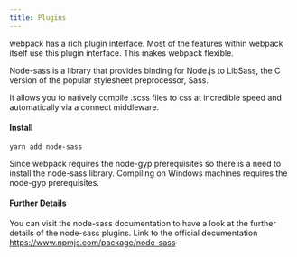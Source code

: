 ```yaml
---
title: Plugins
---
```


webpack has a rich plugin interface. Most of the features within webpack itself use this plugin interface. This makes webpack flexible.

Node-sass is a library that provides binding for Node.js to LibSass, the C version of the popular stylesheet preprocessor, Sass.

It allows you to natively compile .scss files to css at incredible speed and automatically via a connect middleware.

#### Install

```Shell Command
yarn add node-sass
```

Since webpack requires the node-gyp prerequisites so there is a need to install the node-sass library.
Compiling on Windows machines requires the node-gyp prerequisites.

#### Further Details

You can visit the node-sass documentation to have a look at the further details of the node-sass plugins.
Link to the official documentation https://www.npmjs.com/package/node-sass
